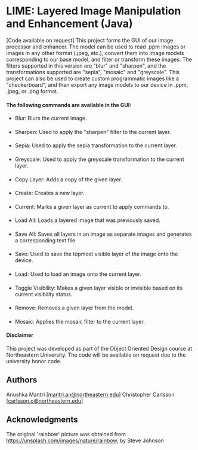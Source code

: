 # LIME: Layered Image Manipulation and Enhancement (Java)

[Code available on request]
This project forms the GUI of our image processor and enhancer. The model can be used to read
.ppm images or images in any other format (.jpeg, etc.), convert them into image models
corresponding to our base model, and filter or transform these images. The filters supported in this
version are "blur" and "sharpen", and the transformations supported are "sepia", "mosaic" and "greyscale".
This project can also be used to create custom programmatic images like a "checkerboard", and then
export any image models to our device in .ppm, .jpeg, or .png format.

#### The following commands are available in the GUI:

- Blur: Blurs the current image.
  ####
- Sharpen: Used to apply the "sharpen" filter to the current layer.
  ####
- Sepia: Used to apply the sepia transformation to the current layer.

####

- Greyscale: Used to apply the greyscale transformation to the current layer.

####               

- Copy Layer: Adds a copy of the given layer.
  ####
- Create: Creates a new layer.
  ####
- Current: Marks a given layer as current to apply commands to.

####

- Load All: Loads a layered image that was previously saved.

####

- Save All: Saves all layers in an image as separate images and generates a corresponding text
  file.

####

- Save: Used to save the topmost visible layer of the image onto the device.

####

- Load: Used to load an image onto the current layer.

####

- Toggle Visibility: Makes a given layer visible or invisible based on its current visibility
  status.

####

- Remove: Removes a given layer from the model.

####

- Mosaic: Applies the mosaic filter to the current layer.

#### Disclaimer
This project was developed as part of the Object Oriented Design course at Northeastern University. The code will be available on request due to the university honor code.

## Authors

Anushka Mantri [mantri.an@northeastern.edu]
Christopher Carlsson [carlsson.c@northeastern.edu]

## Acknowledgments

The original 'rainbow' picture was obtained from
https://unsplash.com/images/nature/rainbow, by Steve Johnson

